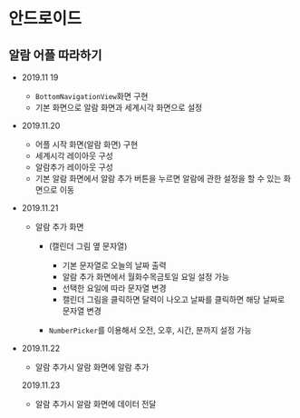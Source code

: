 # 안드로이드
## 알람 어플 따라하기<br>
- 2019.11 19
  - `BottomNavigationView`화면 구현
  - 기본 화면으로 알람 화면과 세계시각 화면으로 설정

- 2019.11.20
  - 어플 시작 화면(알람 화면) 구현
  - 세계시각 레이아웃 구성
  - 알람추가 레이아웃 구성
  - 기본 알람 화면에서 알람 추가 버튼을 누르면 알람에 관한 설정을 할 수 있는 화면으로 이동

- 2019.11.21
  - 알람 추가 화면 
    - (캘린더 그림 옆 문자열)
      - 기본 문자열로 오늘의 날짜 출력
      - 알람 추가 화면에서 월화수목금토일 요일 설정 가능
      - 선택한 요일에 따라 문자열 변경
      - 캘린더 그림을 클릭하면 달력이 나오고 날짜를 클릭하면 해당 날짜로 문자열 변경

    - `NumberPicker`를 이용해서 오전, 오후, 시간, 분까지 설정 가능
    
- 2019.11.22
  - 알람 추가시 알람 화면에 알람 추가

  2019.11.23
  - 알람 추가시 알람 화면에 데이터 전달